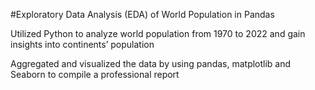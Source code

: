 #Exploratory Data Analysis (EDA) of World Population in Pandas

Utilized Python to analyze world population from 1970 to 2022 and gain insights into continents’ population

 Aggregated and visualized the data by using pandas, matplotlib and Seaborn to compile a professional report
